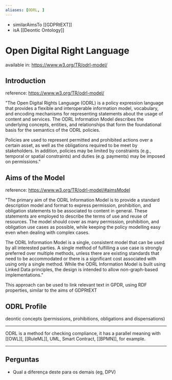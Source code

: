 ```yaml
---
aliases: [ODRL, ]
---
```

- similarAimsTo [[GDPRtEXT]]
- isA [[Deontic Ontology]]

# Open Digital Right Language
available in: https://www.w3.org/TR/odrl-model/

## Introduction

reference: https://www.w3.org/TR/odrl-model/

"The Open Digital Rights Language (ODRL) is a policy expression language that provides a flexible and interoperable information model, vocabulary, and encoding mechanisms for representing statements about the usage of content and services. The ODRL Information Model describes the underlying concepts, entities, and relationships that form the foundational basis for the semantics of the ODRL policies.

Policies are used to represent permitted and prohibited actions over a certain asset, as well as the obligations required to be meet by stakeholders. In addition, policies may be limited by constraints (e.g., temporal or spatial constraints) and duties (e.g. payments) may be imposed on permissions."

## Aims of the Model

reference: https://www.w3.org/TR/odrl-model/#aimsModel

"The primary aim of the ODRL Information Model is to provide a standard description model and format to express permission, prohibition, and obligation statements to be associated to content in general. These statements are employed to describe the terms of use and reuse of resources. The model should cover as many permission, prohibition, and obligation use cases as possible, while keeping the policy modelling easy even when dealing with complex cases.

The ODRL Information Model is a single, consistent model that can be used by all interested parties. A single method of fulfilling a use case is strongly preferred over multiple methods, unless there are existing standards that need to be accommodated or there is a significant cost associated with using only a single method. While the ODRL Information Model is built using Linked Data principles, the design is intended to allow non-graph-based implementations."

This approach can be used to link relevant text in GPDR, using RDF properties, similar to the aims of GDPRtEXT

## ODRL Profile

deontic concepts (permissions, prohibitions, obligations and dispensations)

---

ODRL is a method for checking compliance, it has a parallel meaning with [[OWL]], [[RuleML]], UML, Smart Contract, [[BPMN]], for example.

---

## Perguntas

- Qual a diferença deste para os demais (eg, DPV)